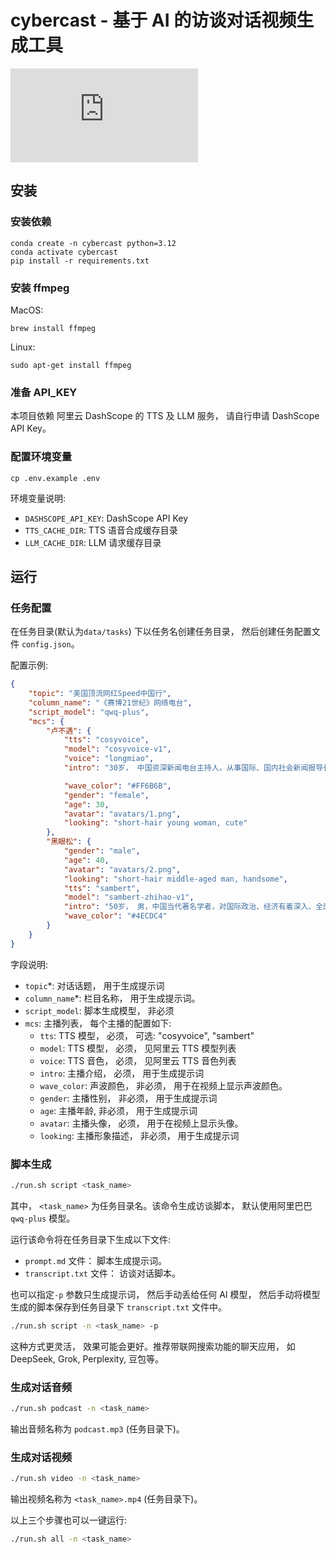 # cybercast - 基于 AI 的访谈对话视频生成工具

![](https://player.bilibili.com/player.html?isOutside=true&aid=114273493784708&bvid=BV1QeZmYMEcV&cid=29215359255&p=1)

## 安装

### 安装依赖
```
conda create -n cybercast python=3.12
conda activate cybercast
pip install -r requirements.txt
```

### 安装 ffmpeg
MacOS:
```
brew install ffmpeg
```

Linux:
```
sudo apt-get install ffmpeg
```

### 准备 API_KEY 

本项目依赖 阿里云 DashScope 的 TTS 及 LLM 服务， 请自行申请 DashScope API Key。

### 配置环境变量
```
cp .env.example .env
```

环境变量说明:
* `DASHSCOPE_API_KEY`: DashScope API Key
* `TTS_CACHE_DIR`: TTS 语音合成缓存目录
* `LLM_CACHE_DIR`: LLM 请求缓存目录

## 运行

### 任务配置
在任务目录(默认为`data/tasks`) 下以任务名创建任务目录， 然后创建任务配置文件 `config.json`。

配置示例:
```json
{
    "topic": "美国顶流网红Speed中国行", 
    "column_name": "《赛博21世纪》网络电台", 
    "script_model": "qwq-plus",
    "mcs": {
        "卢不遇": {
            "tts": "cosyvoice",
            "model": "cosyvoice-v1", 
            "voice": "longmiao", 
            "intro": "30岁， 中国资深新闻电台主持人，从事国际、国内社会新闻报导长达二十多年，21世纪全球最有影响力的100位女性之一。 思维敏捷、语言风趣活泼。能够与任何人进行自然、有趣的对话，并善于提出一些有趣的问题。", //必须，可用于脚本生成提示词。

            "wave_color": "#FF6B6B", 
            "gender": "female", 
            "age": 30, 
            "avatar": "avatars/1.png", 
            "looking": "short-hair young woman, cute" 
        },
        "黑眼松": {
            "gender": "male",
            "age": 40,
            "avatar": "avatars/2.png",
            "looking": "short-hair middle-aged man, handsome",
            "tts": "sambert",
            "model": "sambert-zhihao-v1",
            "intro": "50岁， 男，中国当代著名学者，对国际政治、经济有着深入、全面的了解。 对于自然和社会事件背后的经济、社会、政治背景均了如指掌，并对其背后的原因、影响都有着深入的理解。 ",
            "wave_color": "#4ECDC4"
        }
    }
}
```

字段说明:
* `topic`*: 对话话题， 用于生成提示词
* `column_name`*: 栏目名称， 用于生成提示词。
* `script_model`: 脚本生成模型， 非必须
* `mcs`: 主播列表， 每个主播的配置如下:
    - `tts`: TTS 模型， 必须， 可选: "cosyvoice", "sambert"
    - `model`: TTS 模型， 必须， 见阿里云 TTS 模型列表
    - `voice`: TTS 音色， 必须， 见阿里云 TTS 音色列表
    - `intro`: 主播介绍， 必须， 用于生成提示词
    - `wave_color`: 声波颜色， 非必须， 用于在视频上显示声波颜色。
    - `gender`: 主播性别， 非必须， 用于生成提示词
    - `age`: 主播年龄, 非必须， 用于生成提示词
    - `avatar`: 主播头像， 必须， 用于在视频上显示头像。
    - `looking`: 主播形象描述， 非必须， 用于生成提示词

### 脚本生成
```bash
./run.sh script <task_name>
```
其中，  `<task_name>` 为任务目录名。该命令生成访谈脚本， 默认使用阿里巴巴 `qwq-plus` 模型。

运行该命令将在任务目录下生成以下文件:
- `prompt.md` 文件： 脚本生成提示词。
- `transcript.txt` 文件： 访谈对话脚本。

也可以指定`-p` 参数只生成提示词， 然后手动丢给任何 AI 模型， 然后手动将模型生成的脚本保存到任务目录下 `transcript.txt` 文件中。
```bash
./run.sh script -n <task_name> -p
``` 
这种方式更灵活， 效果可能会更好。推荐带联网搜索功能的聊天应用， 如 DeepSeek, Grok, Perplexity, 豆包等。 

### 生成对话音频
```bash
./run.sh podcast -n <task_name>
```
输出音频名称为 `podcast.mp3` (任务目录下)。

### 生成对话视频
```bash
./run.sh video -n <task_name>
```
输出视频名称为 `<task_name>.mp4` (任务目录下)。

以上三个步骤也可以一键运行:
```bash
./run.sh all -n <task_name>
```